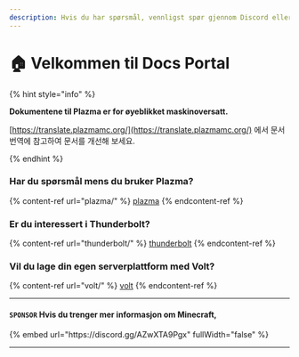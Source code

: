 ```yaml
---
description: Hvis du har spørsmål, vennligst spør gjennom Discord eller GitHub Issues.
---
```


# 🏠 Velkommen til Docs Portal

{% hint style="info" %}

**Dokumentene til Plazma er for øyeblikket maskinoversatt.**

[https://translate.plazmamc.org/](https://translate.plazmamc.org/) 에서 문서 번역에 참고하여 문서를 개선해 보세요.

{% endhint %}

### Har du spørsmål mens du bruker Plazma?

{% content-ref url="plazma/" %}
[plazma](plazma/)
{% endcontent-ref %}

### Er du interessert i Thunderbolt?

{% content-ref url="thunderbolt/" %}
[thunderbolt](thunderbolt/)
{% endcontent-ref %}

### Vil du lage din egen serverplattform med Volt?

{% content-ref url="volt/" %}
[volt](volt/)
{% endcontent-ref %}

***

#### `SPONSOR` Hvis du trenger mer informasjon om Minecraft, <a href="#etc-1" id="etc-1"></a>

{% embed url="https\://discord.gg/AZwXTA9Pgx" fullWidth="false" %}

***
